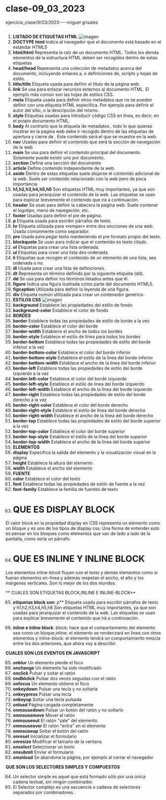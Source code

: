 # clase-09_03_2023
ejercicio_clase/9/03/2023----miguel grisales
##
1. **LISTADO DE ETIQUETAS HTML**
![imagen](http://formaentic.weebly.com/uploads/1/6/9/2/16924982/208978862_orig.jpg)
2. **DOCTYPE html** Indica al navegador que el documento está basado en el estándar HTML5
3. **html/html** Representa la raíz de un documento HTML. Todos los demás elementos de la estructura HTML deben ser recogidos dentro de estas etiquetas
4. **head/head** Representa una colección de metadatos acerca del documento, incluyendo enlaces a, o definiciones de, scripts y hojas de estilo.
5. **title/title** Etiqueta usada para definir el título de la página web.
6. **link** Se usa para enlazar recursos externos al documento HTML. El ejemplo más común son las hojas de estilos CSS.
7. **meta** Etiqueta usada para definir otros metadatos que no se pueden definir con una etiqueta HTML especifica. Por ejemplo para definir el autor del sitio, o la descripción del mismo.
8. **style** Etiquetas usadas para introducir código CSS en línea, es decir, en el propio documento HTML.
9. **body** Al contrario que la etiqueta de metadatos <head>, todo lo que quieras mostrar en la página web debe ir recogido dentro de las etiquetas de apertura y cierre de <body>. Este contenido será el que se muestre en la web.
10. **nav** Usadas para definir el contenido que será la sección de navegación de la web
11. **main** Se usa para definir el contenido principal del documento. Solamente puede existir uno por documento.
12. **section** Define una sección del documento
13. **article** Define contenido independiente de la web.
14. **aside** Dentro de estas etiquetas suele alojarse el contenido adicional de la web. Suele ser contenido relacionado con la web pero de poca importancia
15. **h1,h2,h3,h4,h5,h6** Son etiquetas HTML muy importantes, ya que son usadas para jerarquizar el contenido de la web. Las etiquetas se usan para explicar brevemente el contenido que irá a continuación.
16. **header** Se usan para definir la cabecera la página web. Suele contener el logotipo, menú de navegación, etc.
17. **footer** Usadas para definir el pie de página.
18. **p** Etiqueta usada para escribir párrafos de texto.
19. **hr** Etiqueta utilizada para «romper» entre dos secciones de una web. Usada comúnmente como separador.
20. **pre** Usada para pegar texto manteniendo el pre formato propio del texto.
21. **blockquote** Se usan para indicar que el contenido es texto citado.
22. **ol** Etiquetas para crear una lista ordenada.
23. **ul** Etiquetas para crear una lista des-ordenada.
24. **li** Etiquetas que recogen el contenido de un elemento de una lista, sea ordenada o no.
25. **dl** Usada para crear una lista de definiciones.
26. **dt** Representa un término definido por la siguiente etiqueta (dd).
27. **dd** Se usa para definir los términos listados antes que él.
28. **figure** Indica una figura ilustrada como parte del documento HTML5.
29. **figcaption** Utilizada para definir la leyenda de una figura.
30. **div** Etiqueta común utilizada para crear un contenedor genérico.
31. **ESTILOS CSS**
![imagen](https://waltervillavicencio.com/wp-content/uploads/2021/12/css.jpg)
32. **background** Establece las propiedades del estilo de fondo
33. **background-color**	Establece el color de fondo
34. **BORDES**
35. **border**	Establece todas las propiedades de estilo de borde a la vez
36. **border-color**	Establece el color del borde
37. **border-width**	Establece el ancho de todos los bordes
38. **border-style**	Establece el estilo de línea para todos los bordes
39. **border-bottom**	Establece todas las propiedades de estilo del borde inferior a la vez
40. **border-bottom-color**	Establece el color del borde inferior
41. **border-bottom-style**	Establece el estilo de la línea del borde inferior
42. **border-bottom-width**	Establece el ancho de la línea del borde inferior
43. **border-left**	Establece todas las propiedades de estilo del borde izquierdo a la vez
44. **border-left-color**	Establece el color del borde izquierdo
45. **border-left-style**	Establece el estilo de línea del borde izquierdo
46. **border-left-width**	Establece el ancho de la línea del borde izquierdo
47. **border-right**	Establece todas las propiedades de estilo del borde derecho a la vez
48. **border-right-color**	Establece el color del borde derecho
49. **border-right-style**	Establece el estilo de línea del borde derecho
50. **border-right-width**	Establece el ancho de la línea del borde derecho
51. **border-top**	Establece todas las propiedades de estilo del borde superior a la vez
52. **border-top-color**	Establece el color del borde superior
53. **border-top-style**	Establece el estilo de la línea del borde superior
54. **border-top-width**	Establece el ancho de la línea del borde superior
55. **ELEMENTOS**
56. **display**	Especifica la salida del elemento y la visualización visual en la página
57. **height**	Establece la altura del elemento
58. **width**	Establece el ancho del elemento
59. **FUENTE**
60. **color**	Establece el color del texto
61. **font**	Establece todas las propiedades de estilo de fuente a la vez
62. **font-family**	Establece la familia de fuentes de texto
63. # QUE ES DISPLAY BLOCK
El valor block en la propiedad display en CSS representa un elemento como un bloque y es uno de los tipos de display css. Una forma de entender esto es pensar en los bloques como elementos que van de lado a lado de la pantalla, como sería un párrafo.

64. # QUE ES INLINE Y INLINE BLOCK

Los elementos inline-block fluyen con el texto y demás elementos como si fueran elementos en-línea y además respetan el ancho, el alto y los márgenes verticales. Son lo mejor de los dos mundos.

** CUALES SON ETIQUETAS BLOCK,INLINE E INLINE-BLOCK**
 
65. **etiquetas block son**: p** Etiqueta usada para escribir párrafos de texto y h1,h2,h3,h4,h5,h6 Son etiquetas HTML muy importantes, ya que son usadas para jerarquizar el contenido de la web. Las etiquetas se usan para explicar brevemente el contenido que irá a continuación.

66. **inline e inline block**: block: hace que el comportamiento del elemento sea como un bloque,inline: el elemento se renderizará en línea con otros elementos y inline-block: el elemento tendrá un comportamiento mezcla entre los dos anteriores, que ahora voy a describir.

**CUALES SON LOS EVENTOS EN JAVASCRIPT**

65. **onblur**	Un elemento pierde el foco
66. **onchange**	Un elemento ha sido modificado
67. **onclick**	Pulsar y soltar el ratón
68. **ondblclick**	Pulsar dos veces seguidas con el ratón
69. **onfocus**	Un elemento obtiene el foco
70. **onkeydown**	Pulsar una tecla y no soltarla
71. **onkeypress**	Pulsar una tecla
72. **onkeyup**	Soltar una tecla pulsada
73. **onload**	Página cargada completamente
74. **onmousedown**	Pulsar un botón del ratón y no soltarlo
75. **onmousemove**	Mover el ratón
76. **onmouseout**	El ratón "sale" del elemento
77. **onmouseover**	El ratón "entra" en el elemento
78. **onmouseup**	Soltar el botón del ratón
79. **onreset**	Inicializar el formulario
80. **onresize**	Modificar el tamaño de la ventana
81. **onselect**	Seleccionar un texto
82. **onsubmit**	Enviar el formulario
83. **onunload**	Se abandona la página, por ejemplo al cerrar el navegador

**QUE SON LOS SELECTORES SIMPLES Y COMPUESTOS**

84. Un selector simple es aquel que está formado sólo por una única cadena textual, sin ningún combinador.
85. El Selector complejo es una secuencia o cadena de selectores separados por combinadores .
